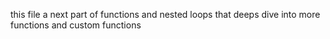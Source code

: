 this file a next part of functions and nested loops that deeps dive into more functions and custom functions

